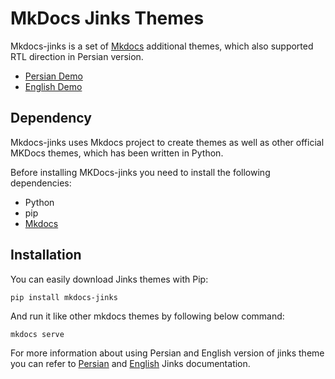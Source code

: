 # MkDocs Jinks Themes

Mkdocs-jinks is a set of [Mkdocs](http://mkdocs.org) additional themes, which also supported RTL direction in Persian version.

* [Persian Demo](http://anetwork.github.io/mkdocs-jinks-theme/persian/)
* [English Demo](http://anetwork.github.io/mkdocs-jinks-theme/)

## Dependency
Mkdocs-jinks uses Mkdocs project to create themes as well as other official MKDocs themes, which has been written in Python.

Before installing MKDocs-jinks you need to install the following dependencies:

* Python
* pip
* [Mkdocs](http://mkdocs.org)

## Installation
You can easily download Jinks themes with Pip:

```
pip install mkdocs-jinks
```

And run it like other mkdocs themes by following below command:

```
mkdocs serve
```

For more information about using Persian and English version of jinks theme you can refer to [Persian](http://anetwork.github.io/mkdocs-jinks-theme/persian/) and [English](http://anetwork.github.io/mkdocs-jinks-theme/) Jinks documentation.
